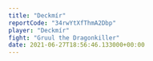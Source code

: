 ```yaml
---
title: "Deckmír"
reportCode: "34rwYtXfThmA2Dbp"
player: "Deckmír"
fight: "Gruul the Dragonkiller"
date: 2021-06-27T18:56:46.133000+00:00
---
```

